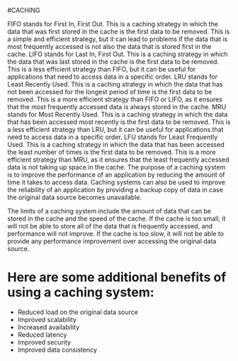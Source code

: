 
#CACHING

FIFO stands for First In, First Out. This is a caching strategy in which the data that was first stored in the cache is the first data to be removed. This is a simple and efficient strategy, but it can lead to problems if the data that is most frequently accessed is not also the data that is stored first in the cache.
LIFO stands for Last In, First Out. This is a caching strategy in which the data that was last stored in the cache is the first data to be removed. This is a less efficient strategy than FIFO, but it can be useful for applications that need to access data in a specific order.
LRU stands for Least Recently Used. This is a caching strategy in which the data that has not been accessed for the longest period of time is the first data to be removed. This is a more efficient strategy than FIFO or LIFO, as it ensures that the most frequently accessed data is always stored in the cache.
MRU stands for Most Recently Used. This is a caching strategy in which the data that has been accessed most recently is the first data to be removed. This is a less efficient strategy than LRU, but it can be useful for applications that need to access data in a specific order.
LFU stands for Least Frequently Used. This is a caching strategy in which the data that has been accessed the least number of times is the first data to be removed. This is a more efficient strategy than MRU, as it ensures that the least frequently accessed data is not taking up space in the cache.
The purpose of a caching system is to improve the performance of an application by reducing the amount of time it takes to access data. Caching systems can also be used to improve the reliability of an application by providing a backup copy of data in case the original data source becomes unavailable.

The limits of a caching system include the amount of data that can be stored in the cache and the speed of the cache. If the cache is too small, it will not be able to store all of the data that is frequently accessed, and performance will not improve. If the cache is too slow, it will not be able to provide any performance improvement over accessing the original data source.

# Here are some additional benefits of using a caching system:

* Reduced load on the original data source
* Improved scalability
* Increased availability
* Reduced latency
* Improved security
* Improved data consistency
